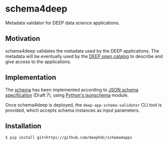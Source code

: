 # schema4deep
Metadata validator for DEEP data science applications.

## Motivation
schema4deep validates the metadata used by the DEEP applications. The metadata
will be eventually used by the
[DEEP open catalog](https://marketplace.deep-hybrid-datacloud.eu/) to describe
and give access to the applications.

## Implementation
The [schema](schemata/deep-apps.json) has been implemented according to [JSON
schema specification](https://json-schema.org/) (Draft 7), using [Python's
jsonschema](https://pypi.org/project/jsonschema/) module.

Once schema4deep is deployed, the `deep-app-schema-validator` CLI tool is
provided, which accepts schema instances as input parameters.

## Installation
```
$ pip install git+https://github.com/deephdc/schema4apps
```
